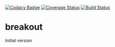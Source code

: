 [![Codacy Badge](https://api.codacy.com/project/badge/Grade/c309b085ff9949fa8403078c87d0138f)](https://www.codacy.com/app/brunostuessy/breakout?utm_source=github.com&amp;utm_medium=referral&amp;utm_content=brunostuessy/breakout&amp;utm_campaign=Badge_Grade)
[![Coverage Status](https://coveralls.io/repos/github/brunostuessy/breakout/badge.svg?branch=master)](https://coveralls.io/github/brunostuessy/breakout?branch=master)
[![Build Status](https://travis-ci.com/brunostuessy/breakout.svg?branch=master)](https://travis-ci.com/brunostuessy/breakout)

# breakout

Initial version